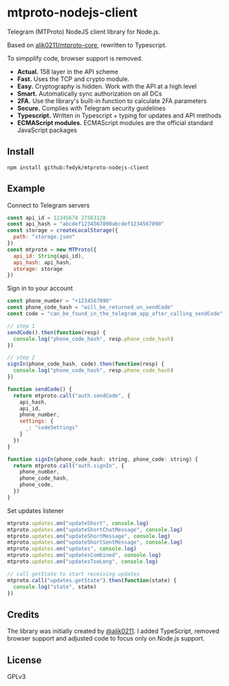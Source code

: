 # mtproto-nodejs-client

Telegram (MTProto) NodeJS client library for Node.js.

Based on [alik0211/mtproto-core](https://github.com/alik0211/mtproto-core), rewritten to Typescript.

To simpplify code, browser support is removed.

* **Actual.** 158 layer in the API scheme
* **Fast.** Uses the TCP and crypto module.
* **Easy.** Cryptography is hidden. Work with the API at a high level
* **Smart.** Automatically sync authorization on all DCs
* **2FA.** Use the library's built-in function to calculate 2FA parameters
* **Secure.** Complies with Telegram security guidelines
* **Typescript.** Written in Typescript + typing for updates and API methods
* **ECMAScript modules.**  ECMAScript modules are the official standard JavaScript packages

## Install

```
npm install github:fedyk/mtproto-nodejs-client
```

## Example

Connect to Telegram servers

```js
const api_id = 12345678 27563128
const api_hash = "abcdef1234567890abcdef1234567890"
const storage = createLocalStorage({
  path: "storage.json"
})
const mtproto = new MTProto({  
  api_id: String(api_id),
  api_hash: api_hash,
  storage: storage
})

```

Sign in to your account

```js
const phone_number = "+1234567890"
const phone_code_hash = "will_be_returned_on_sendCode"
const code = "can_be_found_in_the_telegram_app_after_calling_sendCode"

// step 1
sendCode().then(function(resp) {
  console.log("phone_code_hash", resp.phone_code_hash)
})

// step 2
signIn(phone_code_hash, code).then(function(resp) {
  console.log("phone_code_hash", resp.phone_code_hash)
})

function sendCode() {
  return mtproto.call("auth.sendCode", {
    api_hash,
    api_id,
    phone_number,
    settings: {
      _: "codeSettings"
    }
  })
}

function signIn(phone_code_hash: string, phone_code: string) {
  return mtproto.call("auth.signIn", {
    phone_number,
    phone_code_hash,
    phone_code,
  })
}
```

Set updates listener

```js
mtproto.updates.on("updateShort", console.log)
mtproto.updates.on("updateShortChatMessage", console.log)
mtproto.updates.on("updateShortMessage", console.log)
mtproto.updates.on("updateShortSentMessage", console.log)
mtproto.updates.on("updates", console.log)
mtproto.updates.on("updatesCombined", console.log)
mtproto.updates.on("updatesTooLong", console.log)

// call getState to start receiving updates
mtproto.call("updates.getState").then(function(state) {
  console.log("state", state)
})
```

## Credits

The library was initially created by [@alik0211](https://github.com/alik0211/mtproto-core). I added TypeScript, removed browser support and adjusted code to focus only on Node.js support.

## License

GPLv3
